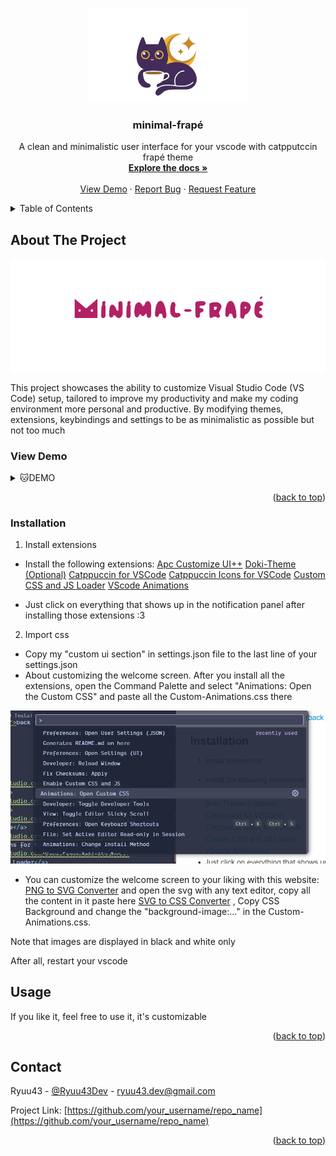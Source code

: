<a id="readme-top"></a>

<!-- PROJECT LOGO -->
<br />
<div align="center">
  <a href="https://github.com/Ryuu43/minimal-frape">
    <img src="images/logo.png" alt="Logo" width="260" height="150">
  </a>

  <h3 align="center">minimal-frapé</h3>

  <p align="center">
    A clean and minimalistic user interface for your vscode with catpputccin frapé theme
    <br />
    <a href="https://github.com/Ryuu43/minimal-frape"><strong>Explore the docs »</strong></a>
    <br />
    <br />
    <a href="#demo">View Demo</a>
    ·
    <a href="https://github.com/Ryuu43/minimal-frape/issues/new/choose">Report Bug</a>
    ·
    <a href="https://github.com/Ryuu43/minimal-frape/issues/new?labels=enhancement&template=feature-request---.md">Request Feature</a>
  </p>
</div>

<!-- TABLE OF CONTENTS -->
<details>
  <summary>Table of Contents</summary>
  <ol>
    <li>
      <a href="#about-the-project">About The Project</a>
    </li>
    <li><a href="#installation">Installation</a></li>
    <li><a href="#usage">Usage</a></li>
    <li><a href="#contact">Contact</a></li>
  </ol>
</details>

<!-- ABOUT THE PROJECT -->

## About The Project

<div align="center">
  <a href="">
    <img src="images/textlogo.png" alt="Logo">
  </a>
  </div>

This project showcases the ability to customize Visual Studio Code (VS Code) setup, tailored to improve my productivity and make my coding environment more personal and productive. By modifying themes, extensions, keybindings and settings to be as minimalistic as possible but not too much

### View Demo

<details>
<summary>🐱DEMO</summary>
 <tr>
  <td><img src="images/1.png" width="100%"/></td>
  <br>
  <td><img src="images/2.png" width="100%"/></td>
  <br>
  <td><img src="images/3.png" width="100%"/></td>
  <br>
  <td><img src="images/4.png" width="100%"/></td>
  <br>
  <td><img src="images/5.png" width="100%"/></td>
 </tr>
</details>
<p align="right">(<a href="#readme-top">back to top</a>)</p>

### Installation

1. Install extensions

- Install the following extensions:
  <a href="https://marketplace.visualstudio.com/items?itemName=drcika.apc-extension">Apc Customize UI++</a>
  <a href="https://marketplace.visualstudio.com/items?itemName=unthrottled.doki-theme">Doki-Theme (Optional)</a>
  <a href="https://marketplace.visualstudio.com/items?itemName=Catppuccin.catppuccin-vsc">Catppuccin for VSCode</a>
  <a href="https://marketplace.visualstudio.com/items?itemName=Catppuccin.catppuccin-vsc-icons">Catppuccin Icons for VSCode</a>
  <a href="https://marketplace.visualstudio.com/items?itemName=be5invis.vscode-custom-css">Custom CSS and JS Loader</a>
  <a href="https://marketplace.visualstudio.com/items?itemName=BrandonKirbyson.vscode-animations"> VScode Animations</a>

- Just click on everything that shows up in the notification panel after installing those extensions :3

2. Import css

- Copy my "custom ui section" in settings.json file to the last line of your settings.json
- About customizing the welcome screen. After you install all the extensions, open the Command Palette and select "Animations: Open the Custom CSS" and paste all the Custom-Animations.css there

![alt text](image.png)

- You can customize the welcome screen to your liking with this website:
  <a href="https://convertio.co/png-svg/"> PNG to SVG Converter</a> and open the svg with any text editor, copy all the content in it paste here
  <a href="https://bloggerpilot.com/en/tools/svg-to-css/"> SVG to CSS Converter</a>
  , Copy CSS Background and change the "background-image:..." in the Custom-Animations.css.

Note that images are displayed in black and white only

After all, restart your vscode

<!-- USAGE EXAMPLES -->

## Usage

If you like it, feel free to use it, it's customizable

<p align="right">(<a href="#readme-top">back to top</a>)</p>

<!-- CONTACT -->

## Contact

Ryuu43 - [@Ryuu43Dev](https://x.com/Ryuu43Dev) - <ryuu43.dev@gmail.com>

Project Link: [https://github.com/your_username/repo_name](https://github.com/your_username/repo_name)

<p align="right">(<a href="#readme-top">back to top</a>)</p>

<!-- MARKDOWN LINKS & IMAGES -->
<!-- https://www.markdownguide.org/basic-syntax/#reference-style-links -->
